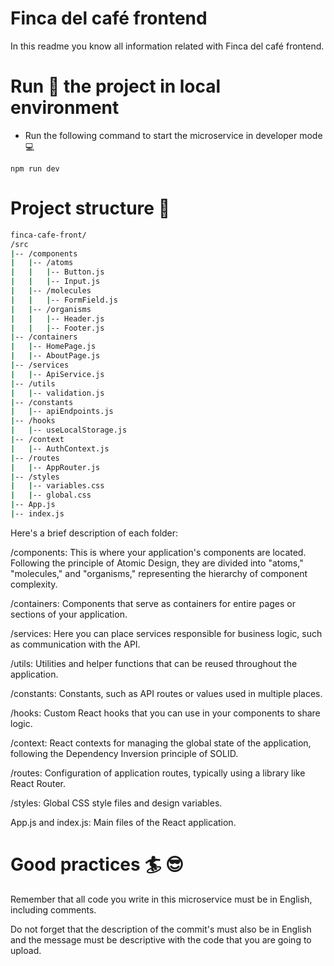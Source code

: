 # Finca del café frontend 

In this readme you know all information related with Finca del café frontend.

# <a name="Run-the-project-in-local-environment">Run :bicyclist: the project in local environment</a>   

- Run the following command to start the microservice in developer mode :computer:

```shell
npm run dev
```

# <a name="Project-structure">Project structure :file_folder:</a>  

```sh
finca-cafe-front/
/src
|-- /components
|   |-- /atoms
|   |   |-- Button.js
|   |   |-- Input.js
|   |-- /molecules
|   |   |-- FormField.js
|   |-- /organisms
|   |   |-- Header.js
|   |   |-- Footer.js
|-- /containers
|   |-- HomePage.js
|   |-- AboutPage.js
|-- /services
|   |-- ApiService.js
|-- /utils
|   |-- validation.js
|-- /constants
|   |-- apiEndpoints.js
|-- /hooks
|   |-- useLocalStorage.js
|-- /context
|   |-- AuthContext.js
|-- /routes
|   |-- AppRouter.js
|-- /styles
|   |-- variables.css
|   |-- global.css
|-- App.js
|-- index.js
```

Here's a brief description of each folder:

/components: This is where your application's components are located. Following the principle of Atomic Design, they are divided into "atoms," "molecules," and "organisms," representing the hierarchy of component complexity.

/containers: Components that serve as containers for entire pages or sections of your application.

/services: Here you can place services responsible for business logic, such as communication with the API.

/utils: Utilities and helper functions that can be reused throughout the application.

/constants: Constants, such as API routes or values used in multiple places.

/hooks: Custom React hooks that you can use in your components to share logic.

/context: React contexts for managing the global state of the application, following the Dependency Inversion principle of SOLID.

/routes: Configuration of application routes, typically using a library like React Router.

/styles: Global CSS style files and design variables.

App.js and index.js: Main files of the React application.

# <a name="Good-practices">Good practices :surfer: :sunglasses:</a> 

Remember that all code you write in this microservice must be in English, including comments.

Do not forget that the description of the commit's must also be in English  and the message must be descriptive with the code that you are going to upload.